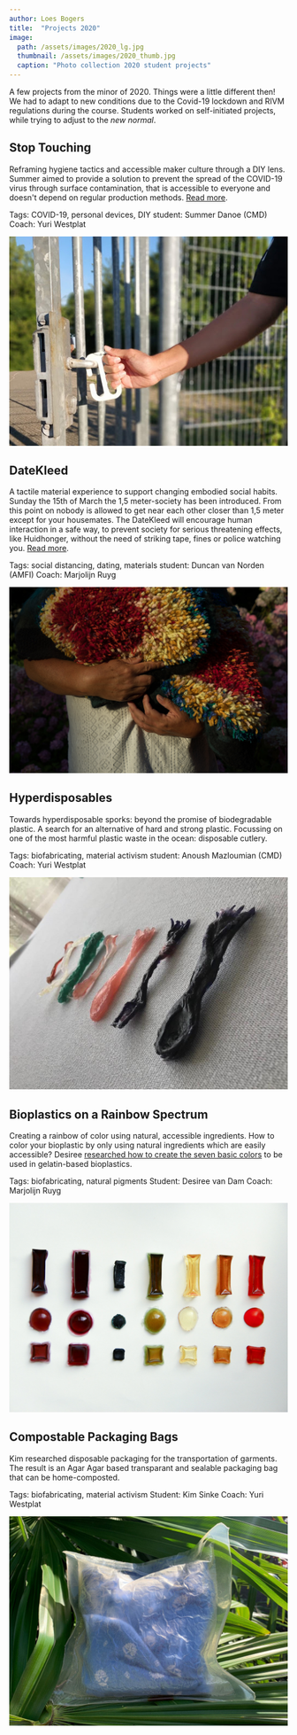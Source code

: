 ```yaml
---
author: Loes Bogers
title:  "Projects 2020"
image: 
  path: /assets/images/2020_lg.jpg
  thumbnail: /assets/images/2020_thumb.jpg
  caption: "Photo collection 2020 student projects"
---
```

A few projects from the minor of 2020. Things were a little different then! We had to adapt to new conditions due to the Covid-19 lockdown and RIVM regulations during the course. Students worked on self-initiated projects, while trying to adjust to the *new normal*. 


## Stop Touching

Reframing hygiene tactics and accessible maker culture through a DIY lens. Summer aimed to provide a solution to prevent the spread of the COVID-19 virus through surface contamination, that is accessible to everyone and doesn't depend on regular production methods. [Read more](http://summerdanoe.nl/projects/grabber.html).

Tags: COVID-19, personal devices, DIY
student: Summer Danoe (CMD)
Coach: Yuri Westplat

![](/assets/images/summer1.jpg)

## DateKleed

A tactile material experience to support changing embodied social habits. Sunday the 15th of March the 1,5 meter-society has been introduced. From this point on nobody is allowed to get near each other closer than 1,5 meter except for your housemates. The DateKleed will encourage human interaction in a safe way, to prevent society for serious threatening effects, like Huidhonger, without the need of striking tape, fines or police watching you. [Read more](https://duncanvannorden.com/makerslab-datekleed).

Tags: social distancing, dating, materials
student: Duncan van Norden (AMFI)
Coach: Marjolijn Ruyg

![](/assets/images/duncan1.jpg)

## Hyperdisposables

Towards hyperdisposable sporks: beyond the promise of biodegradable plastic. A search for an alternative of hard and strong plastic. Focussing on one of the most harmful plastic waste in the ocean: disposable cutlery.

Tags: biofabricating, material activism
student: Anoush Mazloumian (CMD)
Coach: Yuri Westplat

![](/assets/images/anoush1.jpg)
	
## Bioplastics on a Rainbow Spectrum
Creating a rainbow of color using natural, accessible ingredients. How to color your bioplastic by only using natural ingredients which are easily accessible? Desiree [researched how to create the seven basic colors](https://desiree-van-dam-1.jimdosite.com/) to be used in gelatin-based bioplastics.

Tags: biofabricating, natural pigments
Student: Desiree van Dam
Coach: Marjolijn Ruyg

![](/assets/images/desiree.jpg)

## Compostable Packaging Bags

Kim researched disposable packaging for the transportation of garments. The result is an Agar Agar based transparant and sealable packaging bag that can be home-composted.

Tags: biofabricating, material activism
Student: Kim Sinke
Coach: Yuri Westplat

![](/assets/images/kim.jpg)


